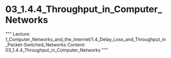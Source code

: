 # 03_1.4.4_Throughput_in_Computer_Networks

"""
Lecture: 1_Computer_Networks_and_the_Internet/1.4_Delay_Loss_and_Throughput_in_Packet-Switched_Networks
Content: 03_1.4.4_Throughput_in_Computer_Networks
"""

